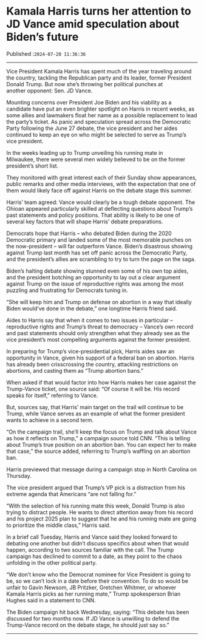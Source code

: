 # Kamala Harris turns her attention to JD Vance amid speculation about Biden’s future

Published :`2024-07-20 11:36:36`

---

Vice President Kamala Harris has spent much of the year traveling around the country, tackling the Republican party and its leader, former President Donald Trump. But now she’s throwing her political punches at another opponent: Sen. JD Vance.

Mounting concerns over President Joe Biden and his viability as a candidate have put an even brighter spotlight on Harris in recent weeks, as some allies and lawmakers float her name as a possible replacement to lead the party’s ticket. As panic and speculation spread across the Democratic Party following the June 27 debate, the vice president and her aides continued to keep an eye on who might be selected to serve as Trump’s vice president.

In the weeks leading up to Trump unveiling his running mate in Milwaukee, there were several men widely believed to be on the former president’s short list.

They monitored with great interest each of their Sunday show appearances, public remarks and other media interviews, with the expectation that one of them would likely face off against Harris on the debate stage this summer.

Harris’ team agreed: Vance would clearly be a tough debate opponent. The Ohioan appeared particularly skilled at deflecting questions about Trump’s past statements and policy positions. That ability is likely to be one of several key factors that will shape Harris’ debate preparations.

Democrats hope that Harris – who debated Biden during the 2020 Democratic primary and landed some of the most memorable punches on the now-president – will far outperform Vance. Biden’s disastrous showing against Trump last month has set off panic across the Democratic Party, and the president’s allies are scrambling to try to turn the page on the saga.

Biden’s halting debate showing stunned even some of his own top aides, and the president botching an opportunity to lay out a clear argument against Trump on the issue of reproductive rights was among the most puzzling and frustrating for Democrats tuning in.

“She will keep him and Trump on defense on abortion in a way that ideally Biden would’ve done in the debate,” one longtime Harris friend said.

Aides to Harris say that when it comes to two issues in particular – reproductive rights and Trump’s threat to democracy – Vance’s own record and past statements should only strengthen what they already see as the vice president’s most compelling arguments against the former president.

In preparing for Trump’s vice-presidential pick, Harris aides saw an opportunity in Vance, given his support of a federal ban on abortion. Harris has already been crisscrossing the country, attacking restrictions on abortions, and casting them as “Trump abortion bans.”

When asked if that would factor into how Harris makes her case against the Trump-Vance ticket, one source said: “Of course it will be. His record speaks for itself,” referring to Vance.

But, sources say, that Harris’ main target on the trail will continue to be Trump, while Vance serves as an example of what the former president wants to achieve in a second term.

“On the campaign trail, she’ll keep the focus on Trump and talk about Vance as how it reflects on Trump,” a campaign source told CNN. “This is telling about Trump’s true position on an abortion ban. You can expect her to make that case,” the source added, referring to Trump’s waffling on an abortion ban.

Harris previewed that message during a campaign stop in North Carolina on Thursday.

The vice president argued that Trump’s VP pick is a distraction from his extreme agenda that Americans “are not falling for.”

“With the selection of his running mate this week, Donald Trump is also trying to distract people. He wants to direct attention away from his record and his project 2025 plan to suggest that he and his running mate are going to prioritize the middle class,” Harris said.

In a brief call Tuesday, Harris and Vance said they looked forward to debating one another but didn’t discuss specifics about when that would happen, according to two sources familiar with the call. The Trump campaign has declined to commit to a date, as they point to the chaos unfolding in the other political party.

“We don’t know who the Democrat nominee for Vice President is going to be, so we can’t lock in a date before their convention. To do so would be unfair to Gavin Newsom, JB Pritzker, Gretchen Whitmer, or whoever Kamala Harris picks as her running mate,” Trump spokesperson Brian Hughes said in a statement to CNN.

The Biden campaign hit back Wednesday, saying: “This debate has been discussed for two months now. If JD Vance is unwilling to defend the Trump-Vance record on the debate stage, he should just say so.”

---

